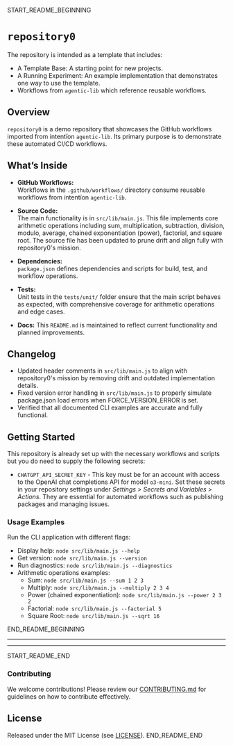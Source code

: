 START_README_BEGINNING
# `repository0`

The repository is intended as a template that includes:
* A Template Base: A starting point for new projects.
* A Running Experiment: An example implementation that demonstrates one way to use the template.
* Workflows from `agentic‑lib` which reference reusable workflows.

## Overview
`repository0` is a demo repository that showcases the GitHub workflows imported from intentïon `agentic‑lib`. Its primary purpose is to demonstrate these automated CI/CD workflows.

## What’s Inside

- **GitHub Workflows:**  
  Workflows in the `.github/workflows/` directory consume reusable workflows from intentïon `agentic‑lib`.

- **Source Code:**  
  The main functionality is in `src/lib/main.js`. This file implements core arithmetic operations including sum, multiplication, subtraction, division, modulo, average, chained exponentiation (power), factorial, and square root. The source file has been updated to prune drift and align fully with repository0's mission.

- **Dependencies:**  
  `package.json` defines dependencies and scripts for build, test, and workflow operations.

- **Tests:**  
  Unit tests in the `tests/unit/` folder ensure that the main script behaves as expected, with comprehensive coverage for arithmetic operations and edge cases.

- **Docs:**
  This `README.md` is maintained to reflect current functionality and planned improvements.

## Changelog
- Updated header comments in `src/lib/main.js` to align with repository0's mission by removing drift and outdated implementation details.
- Fixed version error handling in `src/lib/main.js` to properly simulate package.json load errors when FORCE_VERSION_ERROR is set.
- Verified that all documented CLI examples are accurate and fully functional.

## Getting Started

This repository is already set up with the necessary workflows and scripts but you do need to supply the following secrets:
- `CHATGPT_API_SECRET_KEY` - This key must be for an account with access to the OpenAI chat completions API for model `o3-mini`.
  Set these secrets in your repository settings under *Settings > Secrets and Variables > Actions*. They are essential for automated workflows such as publishing packages and managing issues.

### Usage Examples

Run the CLI application with different flags:
- Display help: `node src/lib/main.js --help`
- Get version: `node src/lib/main.js --version`
- Run diagnostics: `node src/lib/main.js --diagnostics`
- Arithmetic operations examples:
  - Sum: `node src/lib/main.js --sum 1 2 3`
  - Multiply: `node src/lib/main.js --multiply 2 3 4`
  - Power (chained exponentiation): `node src/lib/main.js --power 2 3 2`
  - Factorial: `node src/lib/main.js --factorial 5`
  - Square Root: `node src/lib/main.js --sqrt 16`

END_README_BEGINNING

---

---

START_README_END
### Contributing

We welcome contributions! Please review our [CONTRIBUTING.md](./CONTRIBUTING.md) for guidelines on how to contribute effectively.

## License

Released under the MIT License (see [LICENSE](./LICENSE)).
END_README_END